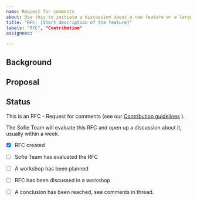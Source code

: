 ```yaml
---
name: Request for comments
about: Use this to initiate a discussion about a new feature or a larger change
title: "RFC: [Short description of the feature]"
labels: "RFC", "Contribution"
assignees: ''

---
```


<!--
Before you post, be sure to read our Contribution guidelines:
https://nrkno.github.io/sofie-core/docs/for-developers/contribution-guidelines
-->

## Background
<!--
Please write some background information here:
Who are you representing?
What is your use case?
What problem are you trying to solve?
-->


## Proposal
<!--
Please describe your proposal here
-->


## Status
<!--
Please don't touch this section, the Sofie team will update this as the RFC progresses.
-->

This is an RFC - Request for comments (see our
[Contribution guidelines](https://nrkno.github.io/sofie-core/docs/for-developers/contribution-guidelines) ).

The Sofie Team will evaluate this RFC and open up a discussion about it, usually within a week.


- [x] RFC created
- [ ] Sofie Team has evaluated the RFC
- [ ] A workshop has been planned
- [ ] RFC has been discussed in a workshop
- [ ] A conclusion has been reached, see comments in thread.

